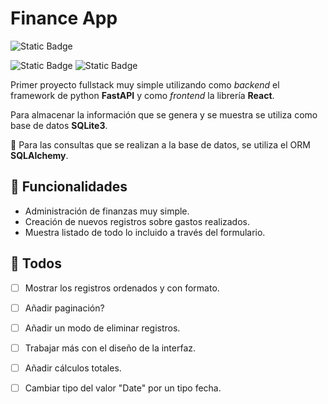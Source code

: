 # Finance App

![Static Badge](https://img.shields.io/badge/Status-En_desarrollo-green) 

![Static Badge](https://img.shields.io/badge/version-18.2.0-blue?logo=react)
![Static Badge](https://img.shields.io/badge/version-3.11.0-blue?logo=python)

Primer proyecto fullstack muy simple utilizando como *backend* el framework de python **FastAPI** y como *frontend* la librería **React**.

Para almacenar la información que se genera y se muestra se utiliza como base de datos **SQLite3**.

🧲 Para las consultas que se realizan a la base de datos, se utiliza el ORM **SQLAlchemy**. 

## 🔨 Funcionalidades
* Administración de finanzas muy simple.
* Creación de nuevos registros sobre gastos realizados.
* Muestra listado de todo lo incluido a través del formulario.

## 🚧 Todos
- [ ] Mostrar los registros ordenados y con formato.
- [ ] Añadir paginación?
- [ ] Añadir un modo de eliminar registros.
- [ ] Trabajar más con el diseño de la interfaz.
- [ ] Añadir cálculos totales.
- [ ] Cambiar tipo del valor "Date" por un tipo fecha. 

